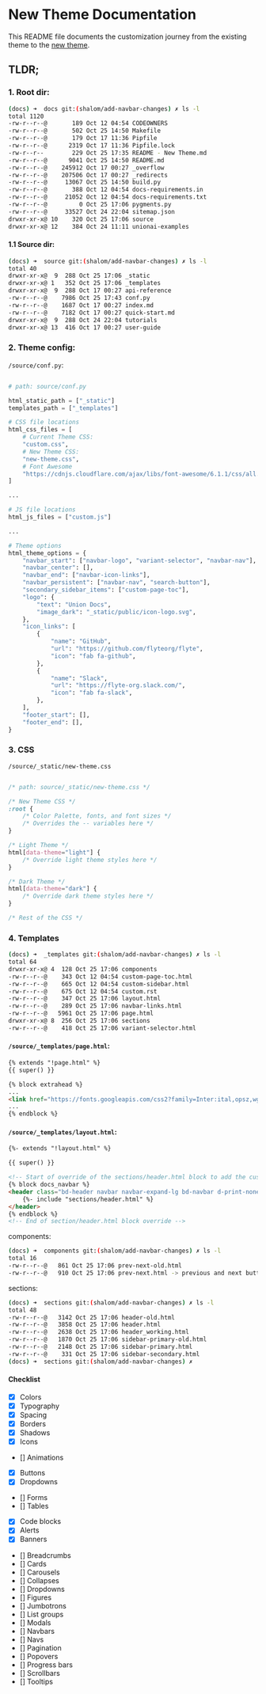 # New Theme Documentation

This README file documents the customization journey from the existing theme to the [new theme](https://www.figma.com/design/JuYrgIf8h3ALSH8tgQfZy8/Docs?node-id=1-2839&node-type=text&m=dev).

## TLDR;
### 1. Root dir:

```bash
(docs) ➜  docs git:(shalom/add-navbar-changes) ✗ ls -l
total 1120
-rw-r--r--@       189 Oct 12 04:54 CODEOWNERS
-rw-r--r--@       502 Oct 25 14:50 Makefile
-rw-r--r--@       179 Oct 17 11:36 Pipfile
-rw-r--r--@      2319 Oct 17 11:36 Pipfile.lock
-rw-r--r--        229 Oct 25 17:35 README - New Theme.md
-rw-r--r--@      9041 Oct 25 14:50 README.md
-rw-r--r--@    245912 Oct 17 00:27 _overflow
-rw-r--r--@    207506 Oct 17 00:27 _redirects
-rw-r--r--@     13067 Oct 25 14:50 build.py
-rw-r--r--@       388 Oct 12 04:54 docs-requirements.in
-rw-r--r--@     21052 Oct 12 04:54 docs-requirements.txt
-rw-r--r--@         0 Oct 25 17:06 pygments.py
-rw-r--r--@     33527 Oct 24 22:04 sitemap.json
drwxr-xr-x@ 10    320 Oct 25 17:06 source
drwxr-xr-x@ 12    384 Oct 24 11:11 unionai-examples
```
 #### 1.1 Source dir:

```bash
(docs) ➜  source git:(shalom/add-navbar-changes) ✗ ls -l
total 40
drwxr-xr-x@  9  288 Oct 25 17:06 _static
drwxr-xr-x@ 1   352 Oct 25 17:06 _templates
drwxr-xr-x@  9  288 Oct 17 00:27 api-reference
-rw-r--r--@    7986 Oct 25 17:43 conf.py
-rw-r--r--@    1687 Oct 17 00:27 index.md
-rw-r--r--@    7182 Oct 17 00:27 quick-start.md
drwxr-xr-x@  9  288 Oct 24 22:04 tutorials
drwxr-xr-x@ 13  416 Oct 17 00:27 user-guide
```

### 2. Theme config:

`/source/conf.py`:

```python

# path: source/conf.py

html_static_path = ["_static"]
templates_path = ["_templates"]

# CSS file locations
html_css_files = [
    # Current Theme CSS:
    "custom.css",
    # New Theme CSS:
    "new-theme.css",
    # Font Awesome
    "https://cdnjs.cloudflare.com/ajax/libs/font-awesome/6.1.1/css/all.min.css",
]

...

# JS file locations
html_js_files = ["custom.js"]

...

# Theme options
html_theme_options = {
    "navbar_start": ["navbar-logo", "variant-selector", "navbar-nav"],
    "navbar_center": [],
    "navbar_end": ["navbar-icon-links"],
    "navbar_persistent": ["navbar-nav", "search-button"],
    "secondary_sidebar_items": ["custom-page-toc"],
    "logo": {
        "text": "Union Docs",
        "image_dark": "_static/public/icon-logo.svg",
    },
    "icon_links": [
        {
            "name": "GitHub",
            "url": "https://github.com/flyteorg/flyte",
            "icon": "fab fa-github",
        },
        {
            "name": "Slack",
            "url": "https://flyte-org.slack.com/",
            "icon": "fab fa-slack",
        },
    ],
    "footer_start": [],
    "footer_end": [],
}
```

### 3. CSS
`/source/_static/new-theme.css`

```css

/* path: source/_static/new-theme.css */

/* New Theme CSS */
:root {
    /* Color Palette, fonts, and font sizes */
    /* Overrides the -- variables here */
}

/* Light Theme */
html[data-theme="light"] {
    /* Override light theme styles here */
}

/* Dark Theme */
html[data-theme="dark"] {
    /* Override dark theme styles here */
}

/* Rest of the CSS */
```

### 4. Templates

```bash
(docs) ➜  _templates git:(shalom/add-navbar-changes) ✗ ls -l
total 64
drwxr-xr-x@ 4  128 Oct 25 17:06 components
-rw-r--r--@    343 Oct 12 04:54 custom-page-toc.html
-rw-r--r--@    665 Oct 12 04:54 custom-sidebar.html
-rw-r--r--@    675 Oct 12 04:54 custom.rst
-rw-r--r--@    347 Oct 25 17:06 layout.html
-rw-r--r--@    289 Oct 25 17:06 navbar-links.html
-rw-r--r--@   5961 Oct 25 17:06 page.html
drwxr-xr-x@ 8  256 Oct 25 17:06 sections
-rw-r--r--@    418 Oct 25 17:06 variant-selector.html
```

#### `/source/_templates/page.html`:

```html
{% extends "!page.html" %}
{{ super() }}

{% block extrahead %}
...
<link href="https://fonts.googleapis.com/css2?family=Inter:ital,opsz,wght@0,14..32,100..900;1,14..32,100..900&family=Roboto+Mono:ital,wght@0,100..700;1,100..700&display=swap" rel="stylesheet">
...
{% endblock %}
```
#### `/source/_templates/layout.html`:
```html
{%- extends "!layout.html" %}

{{ super() }}

<!-- Start of override of the sections/header.html block to add the custom design -->
{% block docs_navbar %}
<header class="bd-header navbar navbar-expand-lg bd-navbar d-print-none">
    {%- include "sections/header.html" %}
</header>
{% endblock %}
<!-- End of section/header.html block override -->
```

components:

```bash
(docs) ➜  components git:(shalom/add-navbar-changes) ✗ ls -l
total 16
-rw-r--r--@   861 Oct 25 17:06 prev-next-old.html
-rw-r--r--@   910 Oct 25 17:06 prev-next.html -> previous and next buttons
```

sections:

```bash
(docs) ➜  sections git:(shalom/add-navbar-changes) ✗ ls -l
total 48
-rw-r--r--@   3142 Oct 25 17:06 header-old.html
-rw-r--r--@   3858 Oct 25 17:06 header.html
-rw-r--r--@   2638 Oct 25 17:06 header_working.html
-rw-r--r--@   1870 Oct 25 17:06 sidebar-primary-old.html
-rw-r--r--@   2148 Oct 25 17:06 sidebar-primary.html
-rw-r--r--@    331 Oct 25 17:06 sidebar-secondary.html
(docs) ➜  sections git:(shalom/add-navbar-changes) ✗
```
#### Checklist
- [x] Colors
- [x] Typography
- [x] Spacing
- [x] Borders
- [x] Shadows
- [x] Icons
- [] Animations
- [x] Buttons
- [x] Dropdowns
- [] Forms
- [] Tables
- [x] Code blocks
- [x] Alerts
- [x] Banners
- [] Breadcrumbs
- [] Cards
- [] Carousels
- [] Collapses
- [] Dropdowns
- [] Figures
- [] Jumbotrons
- [] List groups
- [] Modals
- [] Navbars
- [] Navs
- [] Pagination
- [] Popovers
- [] Progress bars
- [] Scrollbars
- [] Tooltips





